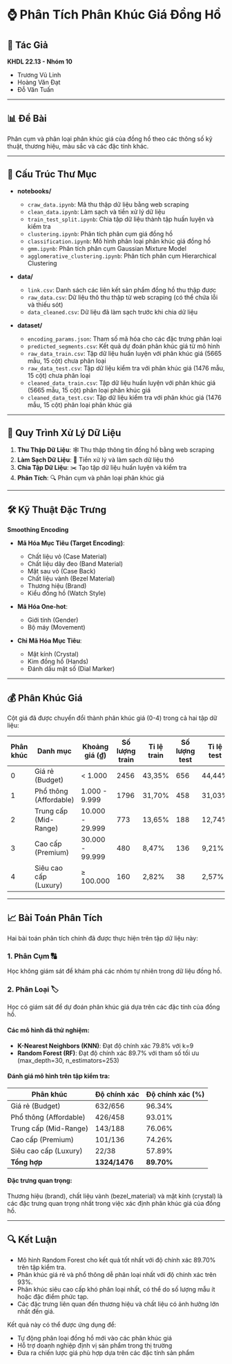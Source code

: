 # ⌚ Phân Tích Phân Khúc Giá Đồng Hồ

## 👥 Tác Giả

**KHDL 22.13 - Nhóm 10**

-   Trương Vũ Linh
-   Hoàng Văn Đạt
-   Đỗ Văn Tuấn

---

## 📊 Đề Bài

Phân cụm và phân loại phân khúc giá của đồng hồ theo các thông số kỹ thuật, thương hiệu, màu sắc và các đặc tính khác.

---

## 📁 Cấu Trúc Thư Mục

-   **notebooks/**

    -   `craw_data.ipynb`: Mã thu thập dữ liệu bằng web scraping
    -   `clean_data.ipynb`: Làm sạch và tiền xử lý dữ liệu
    -   `train_test_split.ipynb`: Chia tập dữ liệu thành tập huấn luyện và kiểm tra
    -   `clustering.ipynb`: Phân tích phân cụm giá đồng hồ
    -   `classification.ipynb`: Mô hình phân loại phân khúc giá đồng hồ
    -   `gmm.ipynb`: Phân tích phân cụm Gaussian Mixture Model
    -   `agglomerative_clustering.ipynb`: Phân tích phân cụm Hierarchical Clustering

-   **data/**

    -   `link.csv`: Danh sách các liên kết sản phẩm đồng hồ thu thập được
    -   `raw_data.csv`: Dữ liệu thô thu thập từ web scraping (có thể chứa lỗi và thiếu sót)
    -   `data_cleaned.csv`: Dữ liệu đã làm sạch trước khi chia dữ liệu

-   **dataset/**
    -   `encoding_params.json`: Tham số mã hóa cho các đặc trưng phân loại
    -   `predicted_segments.csv`: Kết quả dự đoán phân khúc giá từ mô hình
    -   `raw_data_train.csv`: Tập dữ liệu huấn luyện với phân khúc giá (5665 mẫu, 15 cột) chưa phân loại
    -   `raw_data_test.csv`: Tập dữ liệu kiểm tra với phân khúc giá (1476 mẫu, 15 cột) chưa phân loại
    -   `cleaned_data_train.csv`: Tập dữ liệu huấn luyện với phân khúc giá (5665 mẫu, 15 cột) phân loại phân khúc giá
    -   `cleaned_data_test.csv`: Tập dữ liệu kiểm tra với phân khúc giá (1476 mẫu, 15 cột) phân loại phân khúc giá

---

## 🔄 Quy Trình Xử Lý Dữ Liệu

1. **Thu Thập Dữ Liệu**: 🕸️ Thu thập thông tin đồng hồ bằng web scraping
2. **Làm Sạch Dữ Liệu**: 🧹 Tiền xử lý và làm sạch dữ liệu thô
3. **Chia Tập Dữ Liệu**: ✂️ Tạo tập dữ liệu huấn luyện và kiểm tra
4. **Phân Tích**: 🔍 Phân cụm và phân loại phân khúc giá

---

## 🛠️ Kỹ Thuật Đặc Trưng

**Smoothing Encoding**

-   **Mã Hóa Mục Tiêu (Target Encoding)**:

    -   Chất liệu vỏ (Case Material)
    -   Chất liệu dây đeo (Band Material)
    -   Mặt sau vỏ (Case Back)
    -   Chất liệu vành (Bezel Material)
    -   Thương hiệu (Brand)
    -   Kiểu đồng hồ (Watch Style)

-   **Mã Hóa One-hot**:

    -   Giới tính (Gender)
    -   Bộ máy (Movement)

-   **Chỉ Mã Hóa Mục Tiêu**:
    -   Mặt kính (Crystal)
    -   Kim đồng hồ (Hands)
    -   Đánh dấu mặt số (Dial Marker)

---

## 💰 Phân Khúc Giá

Cột giá đã được chuyển đổi thành phân khúc giá (0-4) trong cả hai tập dữ liệu:

| Phân khúc | Danh mục               | Khoảng giá (₫)  | Số lượng train | Tỉ lệ train | Số lượng test | Tỉ lệ test |
| --------- | ---------------------- | --------------- | -------------- | ----------- | ------------- | ---------- |
| 0         | Giá rẻ (Budget)        | < 1.000         | 2456           | 43,35%      | 656           | 44,44%     |
| 1         | Phổ thông (Affordable) | 1.000 - 9.999   | 1796           | 31,70%      | 458           | 31,03%     |
| 2         | Trung cấp (Mid-Range)  | 10.000 - 29.999 | 773            | 13,65%      | 188           | 12,74%     |
| 3         | Cao cấp (Premium)      | 30.000 - 99.999 | 480            | 8,47%       | 136           | 9,21%      |
| 4         | Siêu cao cấp (Luxury)  | ≥ 100.000       | 160            | 2,82%       | 38            | 2,57%      |

---

## 📈 Bài Toán Phân Tích

Hai bài toán phân tích chính đã được thực hiện trên tập dữ liệu này:

### 1. Phân Cụm 🔠

Học không giám sát để khám phá các nhóm tự nhiên trong dữ liệu đồng hồ.

### 2. Phân Loại 🏷️

Học có giám sát để dự đoán phân khúc giá dựa trên các đặc tính của đồng hồ.

#### Các mô hình đã thử nghiệm:

- **K-Nearest Neighbors (KNN)**: Đạt độ chính xác 79.8% với k=9
- **Random Forest (RF)**: Đạt độ chính xác 89.7% với tham số tối ưu (max_depth=30, n_estimators=253)

#### Đánh giá mô hình trên tập kiểm tra:

| Phân khúc             | Độ chính xác | Độ chính xác (%) |
|-----------------------|--------------|-----------------|
| Giá rẻ (Budget)       | 632/656      | 96.34%          |
| Phổ thông (Affordable)| 426/458      | 93.01%          |
| Trung cấp (Mid-Range) | 143/188      | 76.06%          |
| Cao cấp (Premium)     | 101/136      | 74.26%          |
| Siêu cao cấp (Luxury) | 22/38        | 57.89%          |
| **Tổng hợp**          | **1324/1476**| **89.70%**      |

#### Đặc trưng quan trọng:

Thương hiệu (brand), chất liệu vành (bezel_material) và mặt kính (crystal) là các đặc trưng quan trọng nhất trong việc xác định phân khúc giá của đồng hồ.

---

## 🔍 Kết Luận

- Mô hình Random Forest cho kết quả tốt nhất với độ chính xác 89.70% trên tập kiểm tra.
- Phân khúc giá rẻ và phổ thông dễ phân loại nhất với độ chính xác trên 93%.
- Phân khúc siêu cao cấp khó phân loại nhất, có thể do số lượng mẫu ít hoặc đặc điểm phức tạp.
- Các đặc trưng liên quan đến thương hiệu và chất liệu có ảnh hưởng lớn nhất đến giá.

Kết quả này có thể được ứng dụng để:
- Tự động phân loại đồng hồ mới vào các phân khúc giá
- Hỗ trợ doanh nghiệp định vị sản phẩm trong thị trường
- Đưa ra chiến lược giá phù hợp dựa trên các đặc tính sản phẩm
